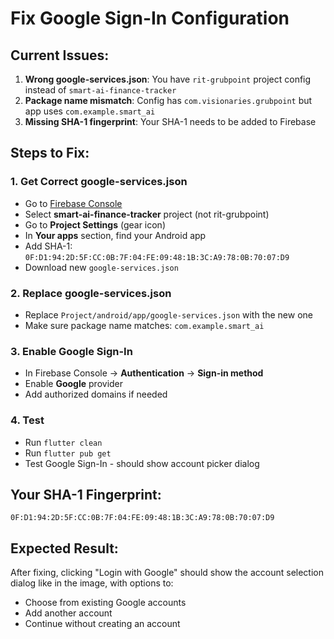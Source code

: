 # Fix Google Sign-In Configuration

## Current Issues:
1. **Wrong google-services.json**: You have `rit-grubpoint` project config instead of `smart-ai-finance-tracker`
2. **Package name mismatch**: Config has `com.visionaries.grubpoint` but app uses `com.example.smart_ai`
3. **Missing SHA-1 fingerprint**: Your SHA-1 needs to be added to Firebase

## Steps to Fix:

### 1. Get Correct google-services.json
- Go to [Firebase Console](https://console.firebase.google.com/)
- Select **smart-ai-finance-tracker** project (not rit-grubpoint)
- Go to **Project Settings** (gear icon)
- In **Your apps** section, find your Android app
- Add SHA-1: `0F:D1:94:2D:5F:CC:0B:7F:04:FE:09:48:1B:3C:A9:78:0B:70:07:D9`
- Download new `google-services.json`

### 2. Replace google-services.json
- Replace `Project/android/app/google-services.json` with the new one
- Make sure package name matches: `com.example.smart_ai`

### 3. Enable Google Sign-In
- In Firebase Console → **Authentication** → **Sign-in method**
- Enable **Google** provider
- Add authorized domains if needed

### 4. Test
- Run `flutter clean`
- Run `flutter pub get`
- Test Google Sign-In - should show account picker dialog

## Your SHA-1 Fingerprint:
```
0F:D1:94:2D:5F:CC:0B:7F:04:FE:09:48:1B:3C:A9:78:0B:70:07:D9
```

## Expected Result:
After fixing, clicking "Login with Google" should show the account selection dialog like in the image, with options to:
- Choose from existing Google accounts
- Add another account
- Continue without creating an account



